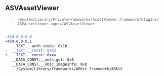 ## ASVAssetViewer

> `/System/Library/PrivateFrameworks/AssetViewer.framework/PlugIns/ASVAssetViewer.appex/ASVAssetViewer`

```diff

-450.0.0.0.0
+450.0.0.0.1
   __TEXT.__auth_stubs: 0x10
-  __TEXT.__const: 0x42
+  __TEXT.__const: 0x4a
   __DATA_CONST.__auth_got: 0x8
   __DATA_CONST.__objc_imageinfo: 0x8
   - /System/Library/Frameworks/ARKit.framework/ARKit

```
